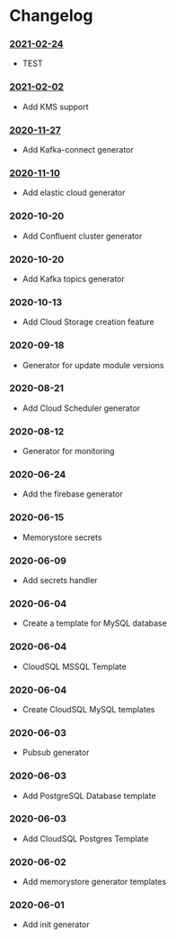 # Changelog
### [2021-02-24](https://github.com/akovtun-extenda/rss-feed-test/commit/fbbb1eac941c7878ae28c74282e4ec2ca5108857)
  * TEST

### [2021-02-02](https://github.com/akovtun-extenda/rss-feed-test/commit/fbbb1eac941c7878ae28c74282e4ec2ca5108857)
  * Add KMS support

### [2020-11-27](https://github.com/akovtun-extenda/rss-feed-test/commit/1b30002fa76f65f9a68248e6b72eb4ad663ae20d)
  * Add Kafka-connect generator

### [2020-11-10](https://github.com/akovtun-extenda/rss-feed-test/commit/97d43316cd348ef510cfa965111a389350d6a0d9)
  * Add elastic cloud generator

### 2020-10-20
  * Add Confluent cluster generator

### 2020-10-20
  * Add Kafka topics generator

### 2020-10-13
  * Add Cloud Storage creation feature

### 2020-09-18
  * Generator for update module versions

### 2020-08-21
  * Add Cloud Scheduler generator

### 2020-08-12
  * Generator for monitoring

### 2020-06-24
  * Add the firebase generator

### 2020-06-15
  * Memorystore secrets

### 2020-06-09
  * Add secrets handler

### 2020-06-04
  * Create a template for MySQL database

### 2020-06-04
  * CloudSQL MSSQL Template

### 2020-06-04
  * Create CloudSQL MySQL templates

### 2020-06-03
  * Pubsub generator

### 2020-06-03
  * Add PostgreSQL Database template

### 2020-06-03
  * Add CloudSQL Postgres Template

### 2020-06-02
  * Add memorystore generator templates

### 2020-06-01
  * Add init generator
